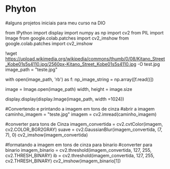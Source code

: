 # Phyton
#alguns projetos iniciais para meu curso na DIO 

from IPython import display
import numpy as np
import cv2
from PIL import Image
from google.colab.patches import cv2_imshow
from google.colab.patches import cv2_imshow

!wget https://upload.wikimedia.org/wikipedia/commons/thumb/0/08/Kitano_Street_Kobe01s5s4110.jpg/2560px-Kitano_Street_Kobe01s5s4110.jpg -O test.jpg
image_path = "teste.jpg"

with open(image_path, 'rb') as f:
  np_image_string = np.array([f.read()])

image = Image.open(image_path)
width, height = image.size


display.display(display.Image(image_path, width =1024))

#Convertendo e printando a imagem em tons de cinza
#abrir a imagem
caminho_imagem = "teste.jpg"
imagem = cv2.imread(caminho_imagem)

#converter para tons de Cinza
imagem_convertida =  cv2.cvtColor(imagem, cv2.COLOR_BGR2GRAY)
suave = cv2.GaussianBlur(imagem_convertida, (7, 7), 0)
cv2_imshow(imagem_convertida)

#formatando a imagem em tons de cinza para binario
#converter para binario
imagem_binario = cv2.threshold(imagem_convertida, 127, 255, cv2.THRESH_BINARY)
ib = cv2.threshold(imagem_convertida, 127, 255, cv2.THRESH_BINARY)
cv2_imshow(imagem_binario[1])

